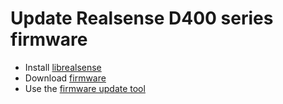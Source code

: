# Update Realsense D400 series firmware

- Install [librealsense](https://github.com/IntelRealSense/librealsense/blob/master/doc/distribution_linux.md?)
- Download [firmware](https://dev.intelrealsense.com/docs/firmware-releases)
- Use the [firmware update tool](https://dev.intelrealsense.com/docs/firmware-update-tool)